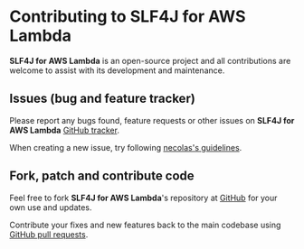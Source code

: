 # Contributing to SLF4J for AWS Lambda

**SLF4J for AWS Lambda** is an open-source project and all contributions
are welcome to assist with its development and maintenance.

## Issues (bug and feature tracker)

Please report any bugs found, feature requests or other issues on
**SLF4J for AWS Lambda** [GitHub tracker][github-issues].

When creating a new issue,
try following [necolas's guidelines][issue-guidelines].

## Fork, patch and contribute code

Feel free to fork **SLF4J for AWS Lambda**'s repository
at [GitHub][github-project] for your own use and updates.

Contribute your fixes and new features back to the main codebase using
[GitHub pull requests][github-pull-requests].

[github-issues]: https://github.com/vitalijr2/aws-lambda-slf4j/issues
[issue-guidelines]: http://github.com/necolas/issue-guidelines/#readme
[github-project]: https://github.com/vitalijr2/aws-lambda-slf4j
[github-pull-requests]: https://docs.github.com/en/pull-requests/collaborating-with-pull-requests/proposing-changes-to-your-work-with-pull-requests/creating-a-pull-request

